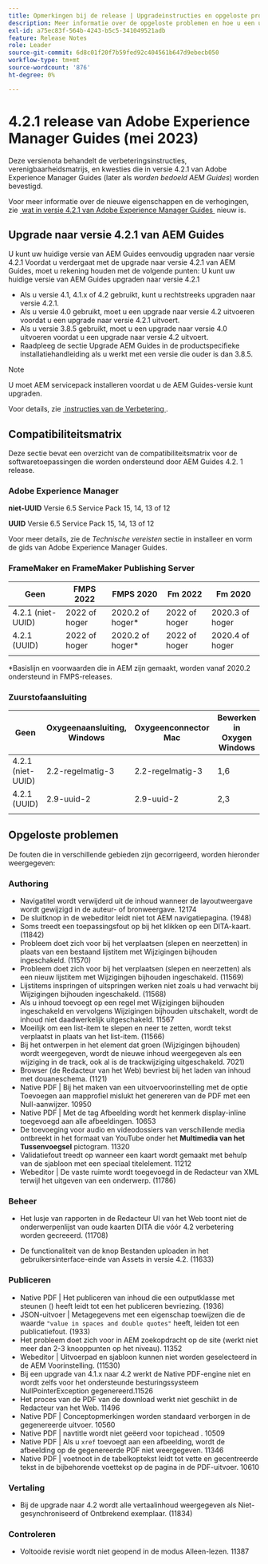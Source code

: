 ```yaml
---
title: Opmerkingen bij de release | Upgradeinstructies en opgeloste problemen in Adobe Experience Manager Guides 4.2.1-versie
description: Meer informatie over de opgeloste problemen en hoe u een upgrade uitvoert naar 4.2.1-releases van Adobe Experience Manager Guides
exl-id: a75ec83f-564b-4243-b5c5-341049521adb
feature: Release Notes
role: Leader
source-git-commit: 6d8c01f20f7b59fed92c404561b647d9ebecb050
workflow-type: tm+mt
source-wordcount: '876'
ht-degree: 0%

---
```


# 4.2.1 release van Adobe Experience Manager Guides (mei 2023)

Deze versienota behandelt de verbeteringsinstructies, verenigbaarheidsmatrijs, en kwesties die in versie 4.2.1 van Adobe Experience Manager Guides (later als *worden bedoeld AEM Guides*) worden bevestigd.

Voor meer informatie over de nieuwe eigenschappen en de verhogingen, zie [&#x200B; wat in versie 4.2.1 van Adobe Experience Manager Guides &#x200B;](whats-new-4-2-1-release.md) nieuw is.

## Upgrade naar versie 4.2.1 van AEM Guides


U kunt uw huidige versie van AEM Guides eenvoudig upgraden naar versie 4.2.1 Voordat u verdergaat met de upgrade naar versie 4.2.1 van AEM Guides, moet u rekening houden met de volgende punten:
U kunt uw huidige versie van AEM Guides upgraden naar versie 4.2.1
* Als u versie 4.1, 4.1.x of 4.2 gebruikt, kunt u rechtstreeks upgraden naar versie 4.2.1.
* Als u versie 4.0 gebruikt, moet u een upgrade naar versie 4.2 uitvoeren voordat u een upgrade naar versie 4.2.1 uitvoert.
* Als u versie 3.8.5 gebruikt, moet u een upgrade naar versie 4.0 uitvoeren voordat u een upgrade naar versie 4.2 uitvoert.
* Raadpleeg de sectie Upgrade AEM Guides in de productspecifieke installatiehandleiding als u werkt met een versie die ouder is dan 3.8.5.

>[!NOTE]
>
>U moet AEM servicepack installeren voordat u de AEM Guides-versie kunt upgraden.

Voor details, zie [&#x200B; instructies van de Verbetering &#x200B;](../install-guide/upgrade-xml-documentation.md).

## Compatibiliteitsmatrix

Deze sectie bevat een overzicht van de compatibiliteitsmatrix voor de softwaretoepassingen die worden ondersteund door AEM Guides 4.2. 1 release.

### Adobe Experience Manager

**niet-UUID**
Versie 6.5 Service Pack 15, 14, 13 of 12

**UUID**
Versie 6.5 Service Pack 15, 14, 13 of 12

Voor meer details, zie de *Technische vereisten* sectie in installeer en vorm de gids van Adobe Experience Manager Guides.

### FrameMaker en FrameMaker Publishing Server

| Geen | FMPS 2022 | FMPS 2020 | Fm 2022 | Fm 2020 |
| --- | --- | --- | --- | --- |
| 4.2.1 (niet-UUID) | 2022 of hoger | 2020.2 of hoger* | 2022 of hoger | 2020.3 of hoger |
| 4.2.1 (UUID) | 2022 of hoger | 2020.2 of hoger* | 2022 of hoger | 2020.4 of hoger |
| | | | |

*Basislijn en voorwaarden die in AEM zijn gemaakt, worden vanaf 2020.2 ondersteund in FMPS-releases.

### Zuurstofaansluiting

| Geen | Oxygeenaansluiting, Windows | Oxygeenconnector Mac | Bewerken in Oxygen Windows | Bewerken in Oxygen Mac |
| --- | --- | --- |--- |--- |
| 4.2.1 (niet-UUID) | 2.2-regelmatig-3 | 2.2-regelmatig-3 | 1,6 | 1,6 |
| 4.2.1 (UUID) | 2.9-uuid-2 | 2.9-uuid-2 | 2,3 | 2,3 |
|  |  |   |

## Opgeloste problemen

De fouten die in verschillende gebieden zijn gecorrigeerd, worden hieronder weergegeven:

### Authoring

* Navigatitel wordt verwijderd uit de inhoud wanneer de layoutweergave wordt gewijzigd in de auteur- of bronweergave. 12174
* De sluitknop in de webeditor leidt niet tot AEM navigatiepagina. (1948)
* Soms treedt een toepassingsfout op bij het klikken op een DITA-kaart. (11842)
* Probleem doet zich voor bij het verplaatsen (slepen en neerzetten) in plaats van een bestaand lijstitem met Wijzigingen bijhouden ingeschakeld. (11570)
* Probleem doet zich voor bij het verplaatsen (slepen en neerzetten) als een nieuw lijstitem met Wijzigingen bijhouden ingeschakeld. (11569)
* Lijstitems inspringen of uitspringen werken niet zoals u had verwacht bij Wijzigingen bijhouden ingeschakeld. (11568)
* Als u inhoud toevoegt op een regel met Wijzigingen bijhouden ingeschakeld en vervolgens Wijzigingen bijhouden uitschakelt, wordt de inhoud niet daadwerkelijk uitgeschakeld. 11567
* Moeilijk om een list-item te slepen en neer te zetten, wordt tekst verplaatst in plaats van het list-item. (11566)
* Bij het ontwerpen in het element dat groen (Wijzigingen bijhouden) wordt weergegeven, wordt de nieuwe inhoud weergegeven als een wijziging in de track, ook al is de trackwijziging uitgeschakeld. 7021)
* Browser (de Redacteur van het Web) bevriest bij het laden van inhoud met douaneschema. (1121)
* Native PDF | Bij het maken van een uitvoervoorinstelling met de optie Toevoegen aan mapprofiel mislukt het genereren van de PDF met een Null-aanwijzer. 10950
* Native PDF | Met de tag Afbeelding wordt het kenmerk display-inline toegevoegd aan alle afbeeldingen. 10653
* De toevoeging voor audio en videodossiers van verschillende media ontbreekt in het formaat van YouTube onder het **Multimedia van het Tussenvoegsel** pictogram. 11320
* Validatiefout treedt op wanneer een kaart wordt gemaakt met behulp van de sjabloon met een speciaal titelelement. 11212
* Webeditor | De vaste ruimte wordt toegevoegd in de Redacteur van XML terwijl het uitgeven van een onderwerp. (11786)

### Beheer

* Het lusje van rapporten in de Redacteur UI van het Web toont niet de onderwerpenlijst van oude kaarten DITA die vóór 4.2 verbetering worden gecreeerd. (11708)

* De functionaliteit van de knop Bestanden uploaden in het gebruikersinterface-einde van Assets in versie 4.2. (11633)


### Publiceren

* Native PDF | Het publiceren van inhoud die een outputklasse met steunen () heeft leidt tot een het publiceren bevriezing. (1936)
* JSON-uitvoer | Metagegevens met een eigenschap toewijzen die de waarde `"value in spaces and double quotes"` heeft, leiden tot een publicatiefout. (1933)
* Het probleem doet zich voor in AEM zoekopdracht op de site (werkt niet meer dan 2-3 knooppunten op het niveau). 11352
* Webeditor | Uitvoerpad en sjabloon kunnen niet worden geselecteerd in de AEM Voorinstelling. (11530)
* Bij een upgrade van 4.1.x naar 4.2 werkt de Native PDF-engine niet en wordt zelfs voor het ondersteunde besturingssysteem NullPointerException gegenereerd.11526
* Het proces van de PDF van de download werkt niet geschikt in de Redacteur van het Web. 11496
* Native PDF | Conceptopmerkingen worden standaard verborgen in de gegenereerde uitvoer. 10560
* Native PDF | navtitle wordt niet geëerd voor topichead . 10509
* Native PDF | Als u `xref` toevoegt aan een afbeelding, wordt de afbeelding op de gegenereerde PDF niet weergegeven. 11346
* Native PDF | voetnoot in de tabelkoptekst leidt tot vette en gecentreerde tekst in de bijbehorende voettekst op de pagina in de PDF-uitvoer. 10610

### Vertaling

* Bij de upgrade naar 4.2 wordt alle vertaalinhoud weergegeven als Niet-gesynchroniseerd of Ontbrekend exemplaar. (11834)

### Controleren

* Voltooide revisie wordt niet geopend in de modus Alleen-lezen. 11387
